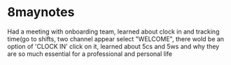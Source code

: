 # 8maynotes
Had a meeting with onboarding team, learned about clock in and tracking time(go to shifts, two channel appear select "WELCOME", there wold be an option of 'CLOCK IN' click on it, learned about 5cs and 5ws and why they are so much essential for a professional and personal life 
